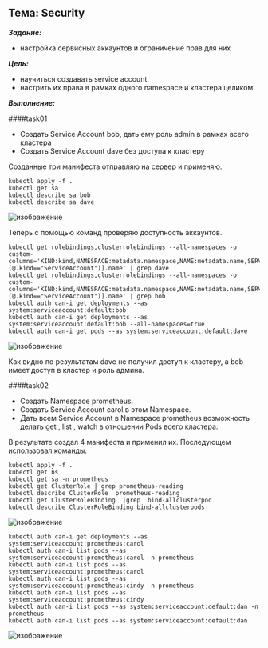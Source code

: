 ## Тема: Security

___Задание:___ 

- настройка сервисных аккаунтов и ограничение прав для них

___Цель:___ 

- научиться создавать service account.
- настрить их права в рамках одного namespace и кластера целиком.

___Выполнение:___

####task01
- Создать Service Account bob, дать ему роль admin в рамках всего кластера
- Создать Service Account dave без доступа к кластеру

Созданные три манифеста отправляю на сервер и применяю.

```
kubectl apply -f .
kubectl get sa
kubectl describe sa bob
kubectl describe sa dave
```
![изображение](https://github.com/otus-kuber-2023-10/zagretdinov-d_platform/assets/85208391/887dd128-ae41-49ac-94e5-66e79bd99203)

Теперь с помощью команд проверяю доступность аккаунтов.
```
kubectl get rolebindings,clusterrolebindings --all-namespaces -o custom-columns='KIND:kind,NAMESPACE:metadata.namespace,NAME:metadata.name,SERVICE_ACCOUNTS:subjects[?(@.kind=="ServiceAccount")].name' | grep dave
kubectl get rolebindings,clusterrolebindings --all-namespaces -o custom-columns='KIND:kind,NAMESPACE:metadata.namespace,NAME:metadata.name,SERVICE_ACCOUNTS:subjects[?(@.kind=="ServiceAccount")].name' | grep bob
kubectl auth can-i get deployments --as system:serviceaccount:default:bob
kubectl auth can-i get deployments --as system:serviceaccount:default:bob --all-namespaces=true
kubectl auth can-i get pods --as system:serviceaccount:default:dave
```

![изображение](https://github.com/otus-kuber-2023-10/zagretdinov-d_platform/assets/85208391/270611e8-85ad-46bc-9f5b-2feb5d831923)

Как видно по результатам dave не получил доступ к кластеру, а bob имеет доступ в кластер и роль админа. 

####task02
- Создать Namespace prometheus.
- Создать Service Account carol в этом Namespace.
- Дать всем Service Account в Namespace prometheus возможность делать get , list , watch в отношении Pods всего кластера.

В результате создал 4 манифеста и применил их.
Последующем использовал команды.
```
kubectl apply -f .
kubectl get ns
kubectl get sa -n prometheus
kubectl get ClusterRole | grep prometheus-reading
kubectl describe ClusterRole  prometheus-reading
kubectl get ClusterRoleBinding  |grep  bind-allclusterpod
kubectl describe ClusterRoleBinding bind-allclusterpods
```
![изображение](https://github.com/otus-kuber-2023-10/zagretdinov-d_platform/assets/85208391/ad01fe44-8d66-4ff2-b2f7-32933c814213)

```
kubectl auth can-i get deployments --as system:serviceaccount:prometheus:carol
kubectl auth can-i list pods --as system:serviceaccount:prometheus:carol -n prometheus
kubectl auth can-i list pods --as system:serviceaccount:prometheus:carol
kubectl auth can-i list pods --as system:serviceaccount:prometheus:cindy -n prometheus
kubectl auth can-i list pods --as system:serviceaccount:prometheus:cindy
kubectl auth can-i list pods --as system:serviceaccount:default:dan -n prometheus
kubectl auth can-i list pods --as system:serviceaccount:default:dan
```

![изображение](https://github.com/otus-kuber-2023-10/zagretdinov-d_platform/assets/85208391/e29ea6cd-f42f-47b4-aca9-beece69357fb)



